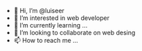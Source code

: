 - 👋 Hi, I’m @luiseer
- 👀 I’m interested in web developer
- 🌱 I’m currently learning ...
- 💞️ I’m looking to collaborate on web desing
- 📫 How to reach me ...

<!---
luiseer/luiseer is a ✨ special ✨ repository because its `README.md` (this file) appears on your GitHub profile.
You can click the Preview link to take a look at your changes.
--->
